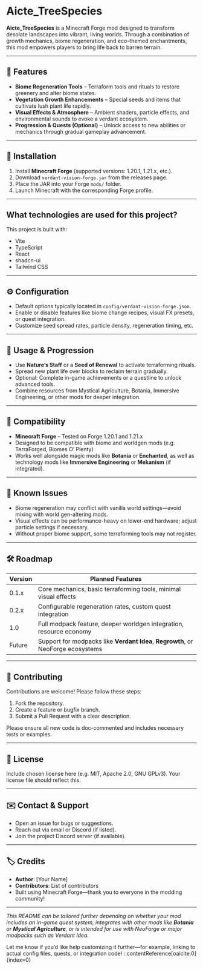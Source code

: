 # Aicte_TreeSpecies

**Aicte_TreeSpecies** is a Minecraft Forge mod designed to transform desolate landscapes into vibrant, living worlds. Through a combination of growth mechanics, biome regeneration, and eco-themed enchantments, this mod empowers players to bring life back to barren terrain.

---

## 🌱 Features

- **Biome Regeneration Tools** – Terraform tools and rituals to restore greenery and alter biome states.
- **Vegetation Growth Enhancements** – Special seeds and items that cultivate lush plant life rapidly.
- **Visual Effects & Atmosphere** – Ambient shaders, particle effects, and environmental sounds to evoke a verdant ecosystem.
- **Progression & Quests (Optional)** – Unlock access to new abilities or mechanics through gradual gameplay advancement.

---

## 🧰 Installation

1. Install **Minecraft Forge** (supported versions: 1.20.1, 1.21.x, etc.).
2. Download `verdant-vision-forge.jar` from the releases page.
3. Place the JAR into your Forge `mods/` folder.
4. Launch Minecraft with the corresponding Forge profile.

---
## What technologies are used for this project?

This project is built with:

- Vite
- TypeScript
- React
- shadcn-ui
- Tailwind CSS

---

## ⚙️ Configuration

- Default options typically located in `config/verdant-vision-forge.json`.
- Enable or disable features like biome change recipes, visual FX presets, or quest integration.
- Customize seed spread rates, particle density, regeneration timing, etc.

---

## 📜 Usage & Progression

- Use **Nature’s Staff** or a **Seed of Renewal** to activate terraforming rituals.
- Spread new plant life over blocks to reclaim terrain gradually.
- Optional: Complete in-game achievements or a questline to unlock advanced tools.
- Combine resources from Mystical Agriculture, Botania, Immersive Engineering, or other mods for deeper integration.

---

## 📌 Compatibility

- **Minecraft Forge** – Tested on Forge 1.20.1 and 1.21.x
- Designed to be compatible with biome and worldgen mods (e.g. TerraForged, Biomes O’ Plenty)
- Works well alongside magic mods like **Botania** or **Enchanted**, as well as technology mods like **Immersive Engineering** or **Mekanism** (if integrated).

---

## 🐞 Known Issues

- Biome regeneration may conflict with vanilla world settings—avoid mixing with world gen-altering mods.
- Visual effects can be performance-heavy on lower-end hardware; adjust particle settings if necessary.
- Without proper biome support, some terraforming tools may not register.

---

## 🛠️ Roadmap

| Version | Planned Features |
|---------|------------------|
| 0.1.x   | Core mechanics, basic terraforming tools, minimal visual effects |
| 0.2.x   | Configurable regeneration rates, custom quest integration |
| 1.0     | Full modpack feature, deeper worldgen integration, resource economy |
| Future  | Support for modpacks like **Verdant Idea**, **Regrowth**, or NeoForge ecosystems |

---

## 🙏 Contributing

Contributions are welcome! Please follow these steps:

1. Fork the repository.
2. Create a feature or bugfix branch.
3. Submit a Pull Request with a clear description.

Please ensure all new code is doc-commented and includes necessary tests or examples.

---

## 📄 License

Include chosen license here (e.g. MIT, Apache 2.0, GNU GPLv3). Your license file should reflect this.

---

## ✉️ Contact & Support

- Open an issue for bugs or suggestions.
- Reach out via email or Discord (if listed).
- Join the project Discord server (if available).

---

## 🏷️ Credits

- **Author**: [Your Name]
- **Contributors**: List of contributors
- Built using Minecraft Forge—thank you to everyone in the modding community!

---

*This README can be tailored further depending on whether your mod includes an in-game quest system, integrates with other mods like **Botania** or **Mystical Agriculture**, or is intended for use with NeoForge or major modpacks such as Verdant Idea.*

Let me know if you’d like help customizing it further—for example, linking to actual config files, quests, or integration code!
::contentReference[oaicite:0]{index=0}
